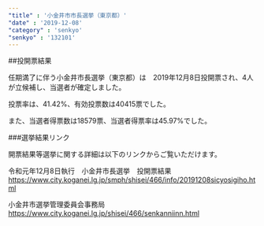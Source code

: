 ```yaml
---
"title" : '小金井市市長選挙（東京都）'
"date" : '2019-12-08'
"category" : 'senkyo'
"senkyo" : '132101'
---
```


##投開票結果

任期満了に伴う小金井市長選挙（東京都）は　2019年12月8日投開票され、4人が立候補し、当選者が確定しました。

投票率は、41.42%、有効投票数は40415票でした。

また、当選者得票数は18579票、当選者得票率は45.97%でした。


###選挙結果リンク


開票結果等選挙に関する詳細は以下のリンクからご覧いただけます。

令和元年12月8日執行　小金井市長選挙　投開票結果
https://www.city.koganei.lg.jp/smph/shisei/466/info/20191208sicyosigiho.html 


小金井市選挙管理委員会事務局
https://www.city.koganei.lg.jp/shisei/466/senkanniinn.html 
